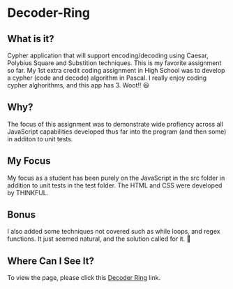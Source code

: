 # Decoder-Ring

## What is it?
Cypher application that will support encoding/decoding using Caesar, Polybius Square and Substition techniques.  This is my favorite assignment so far. My 1st extra credit coding assignment in High School was to develop a cypher (code and decode) algorithm in Pascal. I really enjoy coding cypher alghorithms, and this app has 3.  Woot!! 😃

## Why?
The focus of this assignment was to demonstrate wide profiency across all JavaScript capabilities developed thus far into the program (and then some) in additon to unit tests. 

## My Focus
My focus as a student has been purely on the JavaScript in the src folder in addition to unit tests in the test folder. The HTML and CSS were developed by THINKFUL. 

## Bonus
I also added some techniques not covered such as while loops, and regex functions. It just seemed natural, and the solution called for it. 🙂

## Where Can I See It?
To view the page, please click this [Decoder Ring](https://decoder-ring-pk7w.onrender.com/) link.

